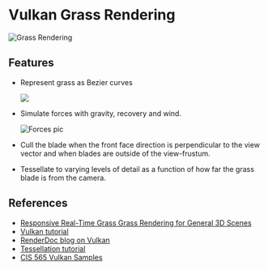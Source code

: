 Vulkan Grass Rendering
========================

![Grass Rendering](C:\Users\giaos\Desktop\Vulkan-Grass-Rendering\img\grass_rendering.gif)

## Features

- Represent grass as Bezier curves

  ![](img/blade_model.jpg)

- Simulate forces with gravity, recovery and wind.

  ![Forces pic](C:\Users\giaos\Desktop\Vulkan-Grass-Rendering\img\forces.png)

- Cull the blade when the front face direction is perpendicular to the view vector and when blades are outside of the view-frustum.

- Tessellate to varying levels of detail as a function of how far the grass blade is from the camera.

## References

* [Responsive Real-Time Grass Grass Rendering for General 3D Scenes](https://www.cg.tuwien.ac.at/research/publications/2017/JAHRMANN-2017-RRTG/JAHRMANN-2017-RRTG-draft.pdf)
* [Vulkan tutorial](https://vulkan-tutorial.com/)
* [RenderDoc blog on Vulkan](https://renderdoc.org/vulkan-in-30-minutes.html)
* [Tessellation tutorial](http://ogldev.atspace.co.uk/www/tutorial30/tutorial30.html)
* [CIS 565 Vulkan Samples](https://github.com/CIS565-Fall-2017/Vulkan-Samples#cis-565-vulkan-samples)
